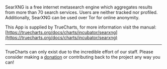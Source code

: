 SearXNG is a free internet metasearch engine which aggregates results from more than 70 search services. Users are neither tracked nor profiled. Additionally, SearXNG can be used over Tor for online anonymity.

This App is supplied by TrueCharts, for more information visit the manual: [https://truecharts.org/docs/charts/incubator/searxng](https://truecharts.org/docs/charts/incubator/searxng)

---

TrueCharts can only exist due to the incredible effort of our staff.
Please consider making a [donation](https://truecharts.org/docs/about/sponsor) or contributing back to the project any way you can!

